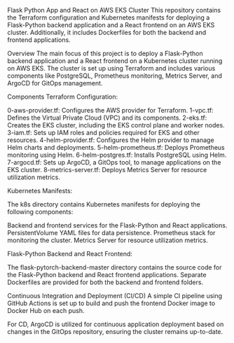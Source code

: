 Flask Python App and React on AWS EKS Cluster
This repository contains the Terraform configuration and Kubernetes manifests for deploying a Flask-Python backend application and a React frontend on an AWS EKS cluster. Additionally, it includes Dockerfiles for both the backend and frontend applications.

Overview
The main focus of this project is to deploy a Flask-Python backend application and a React frontend on a Kubernetes cluster running on AWS EKS. The cluster is set up using Terraform and includes various components like PostgreSQL, Prometheus monitoring, Metrics Server, and ArgoCD for GitOps management.

Components
Terraform Configuration:

0-aws-provider.tf: Configures the AWS provider for Terraform.
1-vpc.tf: Defines the Virtual Private Cloud (VPC) and its components.
2-eks.tf: Creates the EKS cluster, including the EKS control plane and worker nodes.
3-iam.tf: Sets up IAM roles and policies required for EKS and other resources.
4-helm-provider.tf: Configures the Helm provider to manage Helm charts and deployments.
5-helm-prometheus.tf: Deploys Prometheus monitoring using Helm.
6-helm-postgres.tf: Installs PostgreSQL using Helm.
7-argocd.tf: Sets up ArgoCD, a GitOps tool, to manage applications on the EKS cluster.
8-metrics-server.tf: Deploys Metrics Server for resource utilization metrics.

Kubernetes Manifests:

The k8s directory contains Kubernetes manifests for deploying the following components:

Backend and frontend services for the Flask-Python and React applications.
PersistentVolume YAML files for data persistence.
Prometheus stack for monitoring the cluster.
Metrics Server for resource utilization metrics.

Flask-Python Backend and React Frontend:

The flask-pytorch-backend-master directory contains the source code for the Flask-Python backend and React frontend applications. Separate Dockerfiles are provided for both the backend and frontend folders.

Continuous Integration and Deployment (CI/CD)
A simple CI pipeline using GitHub Actions is set up to build and push the frontend Docker image to Docker Hub on each push.

For CD, ArgoCD is utilized for continuous application deployment based on changes in the GitOps repository, ensuring the cluster remains up-to-date.
